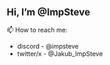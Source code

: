 ## Hi, I’m @ImpSteve
<!---- 🌱 I’m currently learning javascript & c++ --->
📫 How to reach me: 
- discord - @impsteve 
- twitter/x - @Jakub_ImpSteve
<!--- - 👀 I’m interested in ...--->
<!--- - 💞️ I’m looking to collaborate on ...--->
<!---
ImpSteve/ImpSteve is a ✨ special ✨ repository because its `README.md` (this file) appears on your GitHub profile.
You can click the Preview link to take a look at your changes.
--->
